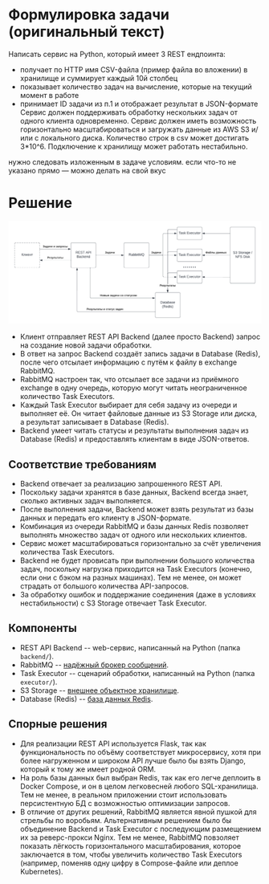 # Формулировка задачи (оригинальный текст)

Написать сервис на Python, который имеет 3 REST ендпоинта:
* получает по HTTP имя CSV-файла (пример файла во вложении) в хранилище и
суммирует каждый 10й столбец
* показывает количество задач на вычисление, которые на текущий момент в работе
* принимает ID задачи из п.1 и отображает результат в JSON-формате
Сервис должен поддерживать обработку нескольких задач от одного клиента
одновременно.
Сервис должен иметь возможность горизонтально масштабироваться и загружать
данные из AWS S3 и/или с локального диска.
Количество строк в csv может достигать 3*10^6.
Подключение к хранилищу может работать нестабильно.

нужно следовать изложенным в задаче условиям. если что-то не указано прямо — можно делать на свой вкус

# Решение

![Диаграмма с решением](Solution.png "Решение")

* Клиент отправляет REST API Backend (далее просто Backend) запрос на создание новой задачи обработки.
* В ответ на запрос Backend создаёт запись задачи в Database (Redis), после чего отсылает информацию с путём к файлу в exchange RabbitMQ.
* RabbitMQ настроен так, что отсылает все задачи из приёмного exchange в одну очередь, которую могут читать неограниченное количество Task Executors.
* Каждый Task Executor выбирает для себя задачу из очереди и выполняет её. Он читает файловые данные из S3 Storage или диска, а результат записывает в Database (Redis).
* Backend умеет читать статусы и результаты выполнения задач из Database (Redis) и предоставлять клиентам в виде JSON-ответов.

## Соответствие требованиям

* Backend отвечает за реализацию запрошенного REST API.
* Поскольку задачи хранятся в базе данных, Backend всегда знает, сколько активных задач выполняется.
* После выполнения задачи, Backend может взять результат из базы данных и передать его клиенту в JSON-формате.
* Комбинация из очереди RabbitMQ и базы данных Redis позволяет выполнять множество задач от одного или нескольких клиентов.
* Сервис может масштабироваться горизонтально за счёт увеличения количества Task Executors.
* Backend не будет провисать при выполнении большого количества задач, поскольку нагрузка приходится на Task Executors (конечно, если они c бэком на разных машинах). Тем не менее, он может страдать от большого количества API-запросов.
* За обработку ошибок и поддержание соединения (даже в условиях нестабильности) с S3 Storage отвечает Task Executor.

## Компоненты

* REST API Backend -- web-сервис, написанный на Python (папка `backend/`).
* RabbitMQ -- [надёжный брокер сообщений](https://www.rabbitmq.com/).
* Task Executor -- сценарий обработки, написанный на Python (папка `executor/`).
* S3 Storage -- [внешнее объектное хранилище](https://aws.amazon.com/s3/).
* Database (Redis) -- [база данных Redis](https://redis.io/).

## Спорные решения

* Для реализации REST API используется Flask, так как функциональность по объёму соответствует микросервису, хотя при более нагруженном и широком API лучше было бы взять Django, который к тому же имеет родной ORM.
* На роль базы данных был выбран Redis, так как его легче деплоить в Docker Compose, и он в целом легковесней любого SQL-хранилища. Тем не менее, в реальном приложении стоит использовать персистентную БД с возможностью оптимизации запросов.
* В отличие от других решений, RabbitMQ является явной пушкой для стрельбы по воробьям. Альтернативным решением было бы объединение Backend и Task Executor с последующим размещением их за реверс-прокси Nginx. Тем не менее, RabbitMQ повзоляет показать лёгкость горизонтального масштабирования, которое заключается в том, чтобы увеличить количество Task Executors (например, поменяв одну цифру в Compose-файле или деплое Kubernetes).
